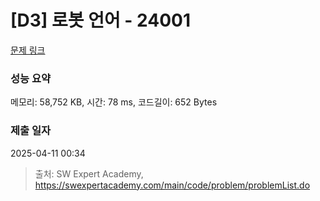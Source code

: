# [D3] 로봇 언어 - 24001 

[문제 링크](https://swexpertacademy.com/main/code/problem/problemDetail.do?contestProbId=AZVqPrHaAy_HBIOy) 

### 성능 요약

메모리: 58,752 KB, 시간: 78 ms, 코드길이: 652 Bytes

### 제출 일자

2025-04-11 00:34



> 출처: SW Expert Academy, https://swexpertacademy.com/main/code/problem/problemList.do